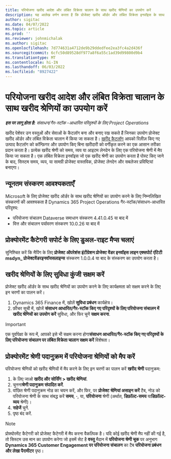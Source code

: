 ```yaml
---
title: परियोजना खरीद आदेश और लंबित विक्रेता चालान के साथ खरीद श्रेणियों का उपयोग करें
description: यह आलेख वर्णन करता है कि प्रोजेक्ट खरीद ऑर्डर और लंबित विक्रेता इनवॉइस के साथ उपयोग की जा सकने वाली खरीद श्रेणियों को कैसे कॉन्फ़िगर किया जाए।
author: sigitac
ms.date: 04/07/2022
ms.topic: article
ms.prod: ''
ms.reviewer: johnmichalak
ms.author: sigitac
ms.openlocfilehash: 7d774631a4712de9b29ddedfee2ea3fc4a2d436f
ms.sourcegitcommit: 6cfc50d89528df977a8f6a55c1ad39d99800d9b4
ms.translationtype: MT
ms.contentlocale: hi-IN
ms.lasthandoff: 06/03/2022
ms.locfileid: "8927422"
---
```

# <a name="use-procurement-categories-with-project-purchase-orders-and-pending-vendor-invoices"></a>परियोजना खरीद आदेश और लंबित विक्रेता चालान के साथ खरीद श्रेणियों का उपयोग करें

_**इस पर लागू होता है:** संसाधन/गैर-स्टॉक -आधारित परिदृश्यों के लिए Project Operations_

खरीद पेशेवर उन वस्तुओं और सेवाओं के कैटलॉग बना और बनाए रख सकते हैं जिनका उपयोग प्रोजेक्ट खरीद ऑर्डर और लंबित विक्रेता चालान में किया जा सकता है। [खरीद कैटलॉग](/dynamics365/supply-chain/procurement/procurement-catalogs) आपको रिलीज़ किए गए उत्पाद कैटलॉग को कॉन्फ़िगर और उपयोग किए बिना खरीदारी को वर्गीकृत करने का एक आसान तरीका प्रदान करता है। प्रत्येक खरीद श्रेणी को समय, व्यय या आइटम लेनदेन के लिए एक परियोजना श्रेणी में मैप किया जा सकता है। एक लंबित विक्रेता इनवॉइस जो एक खरीद श्रेणी का उपयोग करता है पोस्ट किए जाने के बाद, सिस्टम समय, व्यय, या सामग्री प्रोजेक्ट वास्तविक, प्रोजेक्ट लेनदेन और सबलेजर प्रविष्टियां बनाएगा।

## <a name="minimum-version-requirements"></a>न्यूनतम संस्करण आवश्यकताएँ

Microsoft के लिए प्रोजेक्ट खरीद ऑर्डर के साथ खरीद श्रेणियों का उपयोग करने के लिए निम्नलिखित संस्करणों की आवश्यकता है Dynamics 365 Project Operations गैर-स्टॉक/संसाधन-आधारित परिदृश्य:

- परियोजना संचालन Dataverse समाधान संस्करण 4.41.0.45 या बाद में
- वित्त और संचालन पर्यावरण संस्करण 10.0.26 या बाद में

## <a name="run-dual-write-maps-for-procurement-category-support"></a>प्रोक्योरमेंट कैटेगरी सपोर्ट के लिए डुअल-राइट मैप्स चलाएं

सुनिश्चित करें कि मैपिंग के लिए **प्रोजेक्ट ऑपरेशंस इंटीग्रेशन प्रोजेक्ट वेंडर इनवॉइस लाइन एक्सपोर्ट एंटिटी msdyn\_ प्रोजेक्टवेंडरइनवॉयसलाइन्स** संस्करण 1.0.0.4 या बाद के संस्करण का उपयोग करता है।

## <a name="enable-the-feature-key-for-procurement-categories"></a>खरीद श्रेणियों के लिए सुविधा कुंजी सक्षम करें

प्रोजेक्ट खरीद ऑर्डर के साथ खरीद श्रेणियों का उपयोग करने के लिए कार्यक्षमता को सक्षम करने के लिए इन चरणों का पालन करें।

1. Dynamics 365 Finance में, खोलें **सुविधा प्रबंधन** कार्यक्षेत्र।
1. फ़ीचर सूची में, खोजें **संसाधन आधारित/गैर-स्टॉक किए गए परिदृश्यों के लिए परियोजना संचालन में खरीद श्रेणियों का उपयोग करें** सुविधा, और फिर चुनें **सक्षम करना**.

> [!IMPORTANT]
> एक पूर्वापेक्षा के रूप में, आपको इसे भी सक्षम करना होगा**संसाधन आधारित/गैर-स्टॉक किए गए परिदृश्यों के लिए परियोजना संचालन पर लंबित विक्रेता चालान सक्षम करें** विशेषता।

## <a name="map-project-categories-in-the-procurement-category-hierarchy"></a>प्रोक्योरमेंट श्रेणी पदानुक्रम में परियोजना श्रेणियों को मैप करें

परियोजना श्रेणियों को खरीद श्रेणियों में मैप करने के लिए इन चरणों का पालन करें **खरीद श्रेणी** पदानुक्रम:

1. के लिए जाओ **खरीद और सोर्सिंग \> खरीद श्रेणियां**.
1. चुनना**श्रेणी पदानुक्रम संपादित करें**.
1. वांछित श्रेणी पदानुक्रम नोड का चयन करें, और फिर, पर **प्रोजेक्ट श्रेणियां असाइन करें** टैब, नोड को परियोजना श्रेणी के साथ संबद्ध करें **समय**, **·**, या, **परियोजना** श्रेणी (अर्थात, **डिफ़ॉल्ट-समय** या**डिफ़ॉल्ट-व्यय** श्रेणी)।
1. **सहेजें** चुनें.
1. पृष्ठ बंद करें.

> [!NOTE]
> प्रोक्योरमेंट कैटेगरी को प्रोजेक्ट कैटेगरी में मैप करना वैकल्पिक है। यदि कोई खरीद श्रेणी मैप नहीं की गई है, तो सिस्टम उस मान का उपयोग करेगा जो इसमें सेट है **वस्तु** मैदान में **परियोजना श्रेणी चूक** पर अनुभाग **Dynamics 365 Customer Engagement पर परियोजना संचालन** का टैब **परियोजना प्रबंधन और लेखा पैरामीटर** पृष्ठ।
